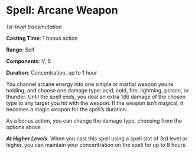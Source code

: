# Spell: Arcane Weapon
*1st-level transmutation*

**Casting Time**: 1 bonus action

**Range**: Self

**Components**: V, S

**Duration**: Concentration, up to 1 hour

You channel arcane energy into one simple or martial weapon you’re holding, and choose one damage type: acid, cold, fire, lightning, poison, or thunder. Until the spell ends, you deal an extra 1d6 damage of the chosen type to any target you hit with the weapon. If the weapon isn’t magical, it becomes a magic weapon for the spell’s duration.

As a bonus action, you can change the damage type, choosing from the options above.

***At Higher Levels***. When you cast this spell using a spell slot of 3rd level or higher, you can maintain your concentration on the spell for up to 8 hours.
